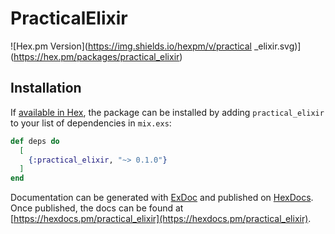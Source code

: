 # PracticalElixir

![Hex.pm Version](https://img.shields.io/hexpm/v/practical  _elixir.svg)](https://hex.pm/packages/practical_elixir)

## Installation

If [available in Hex](https://hex.pm/docs/publish), the package can be installed
by adding `practical_elixir` to your list of dependencies in `mix.exs`:

```elixir
def deps do
  [
    {:practical_elixir, "~> 0.1.0"}
  ]
end
```

Documentation can be generated with [ExDoc](https://github.com/elixir-lang/ex_doc)
and published on [HexDocs](https://hexdocs.pm). Once published, the docs can
be found at [https://hexdocs.pm/practical_elixir](https://hexdocs.pm/practical_elixir).

